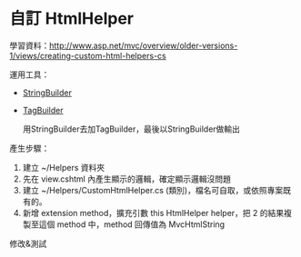 # 自訂 HtmlHelper

學習資料：http://www.asp.net/mvc/overview/older-versions-1/views/creating-custom-html-helpers-cs

運用工具：
- [StringBuilder](https://msdn.microsoft.com/zh-tw/library/system.text.stringbuilder%28v=vs.110%29.aspx)
- [TagBuilder](https://docs.microsoft.com/zh-tw/dotnet/api/system.web.mvc.tagbuilder)
	
	用StringBuilder去加TagBuilder，最後以StringBuilder做輸出

產生步驟：

1. 建立 ~/Helpers 資料夾
2. 先在 view.cshtml 內產生顯示的邏輯，確定顯示邏輯沒問題
3. 建立 ~/Helpers/CustomHtmlHelper.cs (類別)，檔名可自取，或依照專案既有的。
4. 新增 extension method，擴充引數 this HtmlHelper helper，把 2 的結果複製至這個 method 中，method 回傳值為 MvcHtmlString

修改&測試